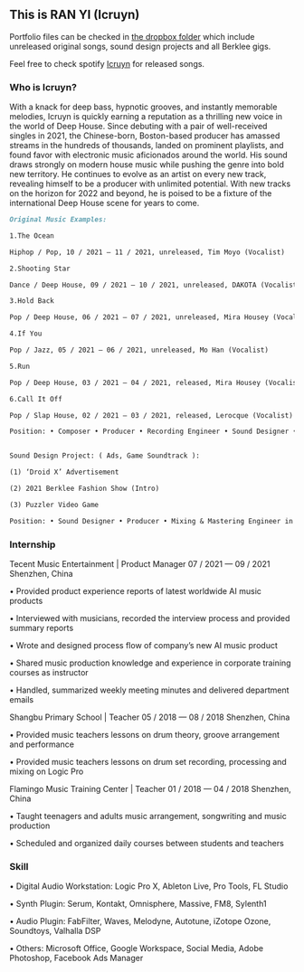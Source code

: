 ## This is RAN YI (Icruyn)

Portfolio files can be checked in [the dropbox folder](https://www.dropbox.com/sh/phrx4jbp1aubab0/AAB6BbqchR7Rzmgq-zNitKBOa?dl=0) which include unreleased original songs, sound design projects and all Berklee gigs.

Feel free to check spotify [Icruyn](https://open.spotify.com/artist/2Jg1j4DtbQY4zLkaQLKh3o) for released songs.

### Who is Icruyn?

With a knack for deep bass, hypnotic grooves, and instantly memorable melodies, Icruyn is quickly earning a reputation as a thrilling new voice in the world of Deep House. Since debuting with a pair of well-received singles in 2021, the Chinese-born, Boston-based producer has amassed streams in the hundreds of thousands, landed on prominent playlists, and found favor with electronic music aficionados around the world. His sound draws strongly on modern house music while pushing the genre into bold new territory. He continues to evolve as an artist on every new track, revealing himself to be a producer with unlimited potential. With new tracks on the horizon for 2022 and beyond, he is poised to be a fixture of the international Deep House scene for years to come.


```markdown
Original Music Examples:

1.The Ocean

Hiphop / Pop, 10 / 2021 — 11 / 2021, unreleased, Tim Moyo (Vocalist)

2.Shooting Star

Dance / Deep House, 09 / 2021 — 10 / 2021, unreleased, DAKOTA (Vocalist)

3.Hold Back

Pop / Deep House, 06 / 2021 — 07 / 2021, unreleased, Mira Housey (Vocalist)

4.If You

Pop / Jazz, 05 / 2021 — 06 / 2021, unreleased, Mo Han (Vocalist)

5.Run

Pop / Deep House, 03 / 2021 — 04 / 2021, released, Mira Housey (Vocalist)

6.Call It Off

Pop / Slap House, 02 / 2021 — 03 / 2021, released, Lerocque (Vocalist)

Position: • Composer • Producer • Recording Engineer • Sound Designer • Vocal Engineer • Mixing & Mastering Engineer in Berklee EPD Studio


Sound Design Project: ( Ads, Game Soundtrack ):

(1) ‘Droid X’ Advertisement

(2) 2021 Berklee Fashion Show (Intro)

(3) Puzzler Video Game

Position: • Sound Designer • Producer • Mixing & Mastering Engineer in Berklee EPD Studio

```

### Internship

Tecent Music Entertainment | Product Manager 07 / 2021 — 09 / 2021 Shenzhen, China

• Provided product experience reports of latest worldwide AI music products

• Interviewed with musicians, recorded the interview process and provided summary reports

• Wrote and designed process flow of company’s new AI music product

• Shared music production knowledge and experience in corporate training courses as instructor

• Handled, summarized weekly meeting minutes and delivered department emails

Shangbu Primary School | Teacher 05 / 2018 — 08 / 2018 Shenzhen, China

• Provided music teachers lessons on drum theory, groove arrangement and performance

• Provided music teachers lessons on drum set recording, processing and mixing on Logic Pro

Flamingo Music Training Center | Teacher 01 / 2018 — 04 / 2018 Shenzhen, China 

• Taught teenagers and adults music arrangement, songwriting and music production

• Scheduled and organized daily courses between students and teachers

### Skill

• Digital Audio Workstation: Logic Pro X, Ableton Live, Pro Tools, FL Studio

• Synth Plugin: Serum, Kontakt, Omnisphere, Massive, FM8, Sylenth1

• Audio Plugin: FabFilter, Waves, Melodyne, Autotune, iZotope Ozone, Soundtoys, Valhalla DSP

• Others: Microsoft Office, Google Workspace, Social Media, Adobe Photoshop, Facebook Ads Manager
